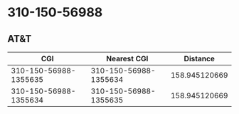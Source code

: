 # 310-150-56988
## AT&T


| CGI | Nearest CGI | Distance |
|-----|-------------|----------|
| 310-150-56988-1355635 | 310-150-56988-1355634 | 158.945120669 |
| 310-150-56988-1355634 | 310-150-56988-1355635 | 158.945120669 |
